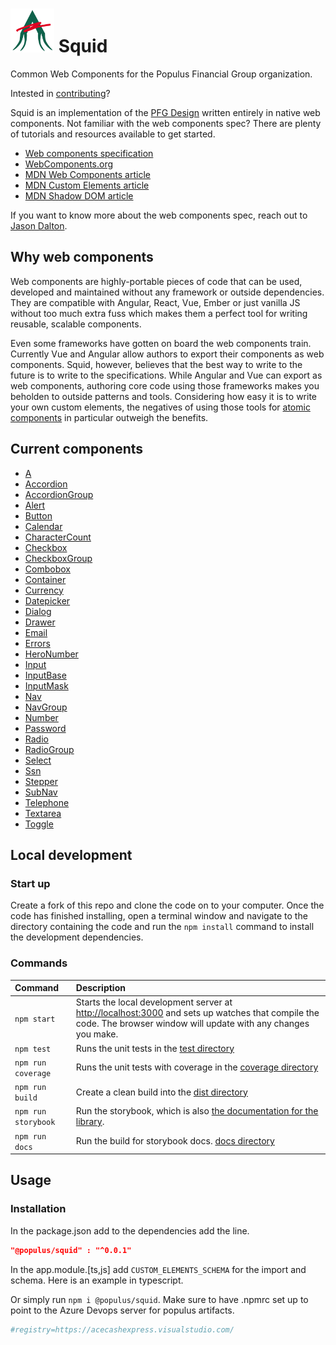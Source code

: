 # <img src="logo.svg" width="70" height="70"> Squid

Common Web Components for the Populus Financial Group organization.

Intested in [contributing](CONTRIBUTING.MD)?

Squid is an implementation of the  [PFG Design](https://acecashexpress.visualstudio.com/PFG%20Design) written entirely in native web components. Not familiar with the web components spec? There are plenty of tutorials and resources available to get started.

- [Web components specification](https://github.com/w3c/webcomponents)
- [WebComponents.org](https://www.webcomponents.org/)
- [MDN Web Components article](https://developer.mozilla.org/en-US/docs/Web/Web_Components)
- [MDN Custom Elements article](https://developer.mozilla.org/en-US/docs/Web/API/Window/customElements)
- [MDN Shadow DOM article](https://developer.mozilla.org/en-US/docs/Web/API/Element/attachShadow)

If you want to know more about the web components spec, reach out to [Jason Dalton](mailto:jdalton@acecashexpress.com).

## Why web components

Web components are highly-portable pieces of code that can be used, developed and maintained without any framework or outside dependencies. They are compatible with Angular, React, Vue, Ember or just vanilla JS without too much extra fuss which makes them a perfect tool for writing reusable, scalable components.

Even some frameworks have gotten on board the web components train. Currently Vue and Angular allow authors to export their components as web components. Squid, however, believes that the best way to write to the future is to write to the specifications. While Angular and Vue can export as web components, authoring core code using those frameworks makes you beholden to outside patterns and tools. Considering how easy it is to write your own custom elements, the negatives of using those tools for [atomic components](http://bradfrost.com/blog/post/atomic-web-design/) in particular outweigh the benefits.

## Current components

- [A](./src/squid-a/squid-a.md)
- [Accordion](./src/squid-accordion/squid-accordion.md)
- [AccordionGroup](./src/squid-accordion-group/squid-accordion-group.md)
- [Alert](./src/squid-alert/squid-alert.md)
- [Button](./src/squid-button/squid-button.md)
- [Calendar](./src/squid-calendar/squid-calendar.md)
- [CharacterCount](./src/squid-character-count/squid-character-count.md)
- [Checkbox](./src/squid-checkbox/squid-checkbox.md)
- [CheckboxGroup](./src/squid-checkbox-group/squid-checkbox-group.md)
- [Combobox](./src/squid-combobox/squid-combobox.md)
- [Container](./src/squid-container/squid-container.md)
- [Currency](./src/squid-currency/squid-currency.md)
- [Datepicker](./src/squid-datepicker/squid-datepicker.md)
- [Dialog](./src/squid-dialog/squid-dialog.md)
- [Drawer](./src/squid-drawer/squid-drawer.md)
- [Email](./src/squid-email/squid-email.md)
- [Errors](./src/squid-errors/squid-errors.md)
- [HeroNumber](./src/squid-hero-number/squid-hero-number.md)
- [Input](./src/squid-input/squid-input.md)
- [InputBase](./src/squid-input-base/squid-input-base.md)
- [InputMask](./src/squid-input-mask/squid-input-mask.md)
- [Nav](./src/squid-nav/squid-nav.md)
- [NavGroup](./src/squid-nav-group/squid-nav-group.md)
- [Number](./src/squid-number/squid-number.md)
- [Password](./src/squid-password/squid-password.md)
- [Radio](./src/squid-radio/squid-radio.md)
- [RadioGroup](./src/squid-radio-group/squid-radio-group.md)
- [Select](./src/squid-select/squid-select.md)
- [Ssn](./src/squid-ssn/squid-ssn.md)
- [Stepper](./src/squid-stepper/squid-stepper.md)
- [SubNav](./src/squid-sub-nav/squid-sub-nav.md)
- [Telephone](./src/squid-telephone/squid-telephone.md)
- [Textarea](./src/squid-textarea/squid-textarea.md)
- [Toggle](./src/squid-toggle/squid-toggle.md)

## Local development

### Start up

Create a fork of this repo and clone the code on to your computer. Once the code has finished installing, open a terminal window and navigate to the directory containing the code and run the `npm install` command to install the development dependencies.

### Commands

| Command           | Description                                     |
|:------------------|:------------------------------------------------|
| `npm start`       | Starts the local development server at [http://localhost:3000](http://localhost:3000) and sets up watches that compile the code. The browser window will update with any changes you make. |
| `npm test`        | Runs the unit tests in the [test directory](./test) |
| `npm run coverage`        | Runs the unit tests with coverage in the [coverage directory](./coverage) |
| `npm run build`   | Create a clean build into the [dist directory](./dist) |
| `npm run storybook` | Run the storybook, which is also [the documentation for the library](https://storybook.js.org/). |
| `npm run docs` | Run the build for storybook docs. [docs directory](./docs)|

## Usage

### Installation

In the package.json add to the dependencies add the line.

```json
"@populus/squid" : "^0.0.1"
```

In the app.module.[ts,js] add `CUSTOM_ELEMENTS_SCHEMA` for the import and schema. Here is an example in typescript.

Or simply run `npm i @populus/squid`. Make sure to have .npmrc set up to point to the Azure Devops server for populus artifacts.

```bash
#registry=https://acecashexpress.visualstudio.com/
```

    
    
    
    
    
    
    
    
    
    
    
    
    
    
    
    
    
    
    
    
    
    
    
    
    
    
    
    
    
    
    
    
    
    
    
    
    
    
    
    
    
    
    
    
    
    
    
    
    
    
    
    
    
    
    
    
    
    
    
    
    
    
    
    
    
    
    
    
    
    
    
    
    
    
    
    
    
    
    